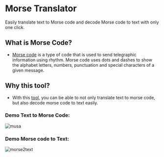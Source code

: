 # Morse Translator
Easily translate text to Morse code and decode Morse code to text with only one click.

## What is Morse Code?
- [Morse code](https://en.wikipedia.org/wiki/Morse_code) is a type of code that is used to send telegraphic information using rhythm. Morse code uses dots and dashes to show the alphabet letters, numbers, punctuation and special characters of a given message.

## Why this tool?
- With this [tool](https://github.com/stevemats/Morse_Code_Translator), you can be able to not only translate text to morse code, but also decode morse code to text easily.

### Demo Text to Morse Code:
![musa](![morse2text](https://user-images.githubusercontent.com/30528167/128909188-ef3a2487-a42f-4578-8550-173c07d325f8.PNG))

### Demo Morse code to Text:
![morse2text](https://user-images.githubusercontent.com/30528167/128908372-a7687232-68c5-4b0c-b4b4-8969b17331f9.PNG)